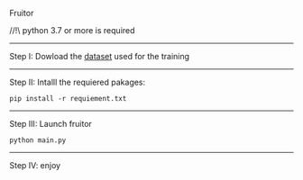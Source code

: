 Fruitor

//!\ python 3.7 or more is required
___
Step I: Dowload the [dataset](https://drive.google.com/open?id=14SY_Vs68ERWqOO414fLekYoAL2JWMKhw) used for the training
___

Step II: Intalll the requiered pakages:

`pip install -r requiement.txt`

___

Step III: Launch fruitor

`python main.py`

___

Step IV: enjoy
